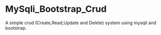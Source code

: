 # MySqli_Bootstrap_Crud
A simple crud (Create,Read,Update and Delete) system using mysqli and bootstrap. 

